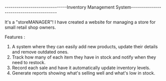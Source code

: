 -------------------------------Inventory Management System-----------------------------------------

It's a "storeMANAGER"! I have created a website for managing a store for small retail shop owners.

Features :
1. A system where they can easily add new products, update their details and remove outdated ones.
2. Track how many of each item they have in stock and notify when they need to restock.
3. Record each sale and have it automatically update inventory levels.
4. Generate reports showing what's selling well and what's low in stock.
